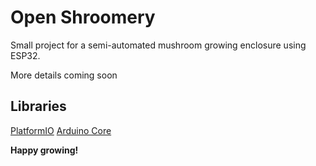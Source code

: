 # Open Shroomery

Small project for a semi-automated mushroom growing enclosure using ESP32.

More details coming soon

## Libraries
[PlatformIO](https://platformio.org/)
[Arduino Core](https://github.com/arduino/ArduinoCore-avr)

**Happy growing!**
